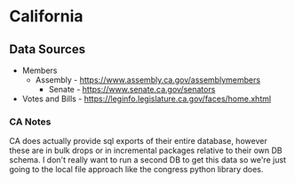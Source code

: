 # California

## Data Sources
- Members
  - Assembly - https://www.assembly.ca.gov/assemblymembers
	- Senate - https://www.senate.ca.gov/senators
- Votes and Bills - https://leginfo.legislature.ca.gov/faces/home.xhtml

### CA Notes
CA does actually provide sql exports of their entire database, however these are in bulk drops or in incremental packages relative to their own DB schema. I don't really want to run a second DB to get this data so we're just going to the local file approach like the congress python library does.
